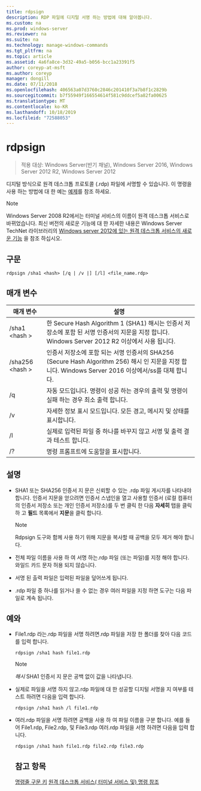 ```yaml
---
title: rdpsign
description: RDP 파일에 디지털 서명 하는 방법에 대해 알아봅니다.
ms.custom: na
ms.prod: windows-server
ms.reviewer: na
ms.suite: na
ms.technology: manage-windows-commands
ms.tgt_pltfrm: na
ms.topic: article
ms.assetid: 4a6fa8ce-3d32-49a5-b056-bcc1a23391f5
author: coreyp-at-msft
ms.author: coreyp
manager: dongill
ms.date: 07/11/2018
ms.openlocfilehash: 406563a07d3760c2846c201410f3a7b8f1c2829b
ms.sourcegitcommit: b7f55949f166554614f581c9ddcef5a82fa00625
ms.translationtype: MT
ms.contentlocale: ko-KR
ms.lasthandoff: 10/18/2019
ms.locfileid: "72588053"
---
```

# <a name="rdpsign"></a>rdpsign

>적용 대상: Windows Server(반기 채널), Windows Server 2016, Windows Server 2012 R2, Windows Server 2012

디지털 방식으로 원격 데스크톱 프로토콜 (.rdp) 파일에 서명할 수 있습니다.
이 명령을 사용 하는 방법에 대 한 예는 [예제](#BKMK_examples)를 참조 하세요.

> [!NOTE]
> Windows Server 2008 R2에서는 터미널 서비스의 이름이 원격 데스크톱 서비스로 바뀌었습니다. 최신 버전의 새로운 기능에 대 한 자세한 내용은 Windows Server TechNet 라이브러리의 [Windows server 2012에 있는 원격 데스크톱 서비스의 새로운 기능](https://technet.microsoft.com/library/hh831527) 을 참조 하십시오.

## <a name="syntax"></a>구문
```
rdpsign /sha1 <hash> [/q | /v |] [/l] <file_name.rdp>
```

## <a name="parameters"></a>매개 변수

|매개 변수|설명|
|-------|--------|
|/sha1 \<hash >|한 Secure Hash Algorithm 1 (SHA1) 해시는 인증서 저장소에 포함 된 서명 인증서의 지문을 지정 합니다. Windows Server 2012 R2 이상에서 사용 됩니다.|
|/sha256 \<hash >|인증서 저장소에 포함 되는 서명 인증서의 SHA256 (Secure Hash Algorithm 256) 해시 인 지문을 지정 합니다. Windows Server 2016 이상에서/ss를 대체 합니다.|
|/q|자동 모드입니다. 명령이 성공 하는 경우의 출력 및 명령이 실패 하는 경우 최소 출력 합니다.|
|/v|자세한 정보 표시 모드입니다. 모든 경고, 메시지 및 상태를 표시합니다.|
|/l|실제로 입력된 파일 중 하나를 바꾸지 않고 서명 및 출력 결과 테스트 합니다.|
|/?|명령 프롬프트에 도움말을 표시합니다.|

## <a name="remarks"></a>설명
-   SHA1 또는 SHA256 인증서 지 문은 신뢰할 수 있는 .rdp 파일 게시자를 나타내야 합니다. 인증서 지문을 얻으려면 인증서 스냅인을 열고 사용할 인증서 (로컬 컴퓨터의 인증서 저장소 또는 개인 인증서 저장소)를 두 번 클릭 한 다음 **자세히** 탭을 클릭 하 고 **필드** 목록에서 **지문**을 클릭 합니다.

    > [!NOTE]
    > Rdpsign 도구와 함께 사용 하기 위해 지문을 복사할 때 공백을 모두 제거 해야 합니다.

-   전체 파일 이름을 사용 하 여 서명 하는.rdp 파일 (또는 파일)를 지정 해야 합니다. 와일드 카드 문자 허용 되지 않습니다.
-   서명 된 출력 파일은 입력된 파일을 덮어쓰게 됩니다.
-   .rdp 파일 중 하나를 읽거나 쓸 수 없는 경우 여러 파일을 지정 하면 도구는 다음 파일로 계속 됩니다.

## <a name="BKMK_examples"></a>예와
- File1.rdp 라는.rdp 파일을 서명 하려면.rdp 파일을 저장 한 폴더를 찾아 다음 코드를 입력 합니다.
  ```
  rdpsign /sha1 hash file1.rdp
  ```
  > [!NOTE]
  > *해시* SHA1 인증서 지 문은 공백 없이 값을 나타냅니다.
- 실제로 파일을 서명 하지 않고.rdp 파일에 대 한 성공할 디지털 서명을 지 여부를 테스트 하려면 다음을 입력 합니다.
  ```
  rdpsign /sha1 hash /l file1.rdp
  ```
- 여러.rdp 파일을 서명 하려면 공백을 사용 하 여 파일 이름을 구분 합니다. 예를 들어 File1.rdp, File2.rdp, 및 File3.rdp 여러.rdp 파일을 서명 하려면 다음을 입력 합니다.
  ```
  rdpsign /sha1 hash file1.rdp file2.rdp file3.rdp
  ```
  ## <a name="see-also"></a>참고 항목
  [명령줄 구문 키](command-line-syntax-key.md)
  [원격 데스크톱 서비스&#40; 터미널 서비스 및&#41; 명령 참조](remote-desktop-services-terminal-services-command-reference.md)
